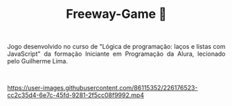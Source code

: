 <h1 align="center"> Freeway-Game 🚗 </h1>
<br>
<p align="justify">Jogo desenvolvido no curso de "Lógica de programação: laços e listas com JavaScript" da formação Iniciante em Programação da Alura, lecionado pelo Guilherme Lima.</p>
<br>


https://user-images.githubusercontent.com/86115352/226176523-cc2c35d4-6e7c-45fd-9281-2f5cc08f9992.mp4


